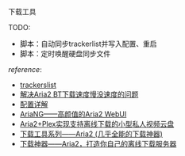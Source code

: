 下载工具

TODO:
-   脚本：自动同步trackerlist并写入配置、重启
-   脚本：定时唤醒硬盘同步文件

*reference*:
-   [trackerslist](https://github.com/ngosang/trackerslist)
-   [解决Aria2 BT下载速度慢没速度的问题](http://www.senra.me/solutions-to-aria2-bt-metalink-download-slowly/)
-   [配置详解](http://www.senra.me/aria2-conf-file-parameters-translation-and-explanation/)
-   [AriaNG——高颜值的Aria2 WebUI](http://www.senra.me/ariang-a-beautiful-aria2-webui-front-end/)
-   [Aria2+Plex实现支持离线下载的小型私人视频云盘](http://www.senra.me/aria2-and-plex-build-your-own-cloud-video-streaming-service/)
-   [下载工具系列——Aria2 (几乎全能的下载神器)](http://www.senra.me/awesome-downloader-series-aria2-almost-the-best-all-platform-downloader/)
-   [下载神器——Aria2，打造你自己的离线下载服务器](http://www.senra.me/download-artifact-aria2-create-your-own-offline-download-server/)

